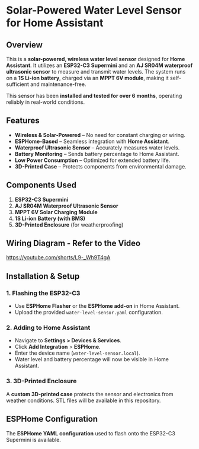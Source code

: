 # Solar-Powered Water Level Sensor for Home Assistant

## Overview
This is a **solar-powered, wireless water level sensor** designed for **Home Assistant**. It utilizes an **ESP32-C3 Supermini** and an **AJ SR04M waterproof ultrasonic sensor** to measure and transmit water levels. The system runs on a **1S Li-ion battery**, charged via an **MPPT 6V module**, making it self-sufficient and maintenance-free.  

This sensor has been **installed and tested for over 6 months**, operating reliably in real-world conditions.

## Features
- **Wireless & Solar-Powered** – No need for constant charging or wiring.
- **ESPHome-Based** – Seamless integration with **Home Assistant**.
- **Waterproof Ultrasonic Sensor** – Accurately measures water levels.
- **Battery Monitoring** – Sends battery percentage to Home Assistant.
- **Low Power Consumption** – Optimized for extended battery life.
- **3D-Printed Case** – Protects components from environmental damage.

## Components Used
1. **ESP32-C3 Supermini**
2. **AJ SR04M Waterproof Ultrasonic Sensor**
3. **MPPT 6V Solar Charging Module**
4. **1S Li-ion Battery (with BMS)**
5. **3D-Printed Enclosure** (for weatherproofing)

## Wiring Diagram - Refer to the Video
https://youtube.com/shorts/L9-_Wh9T4gA
## Installation & Setup
### **1. Flashing the ESP32-C3**
- Use **ESPHome Flasher** or the **ESPHome add-on** in Home Assistant.
- Upload the provided `water-level-sensor.yaml` configuration.

### **2. Adding to Home Assistant**
- Navigate to **Settings > Devices & Services**.
- Click **Add Integration** > **ESPHome**.
- Enter the device name (`water-level-sensor.local`).
- Water level and battery percentage will now be visible in Home Assistant.

### **3. 3D-Printed Enclosure**
A **custom 3D-printed case** protects the sensor and electronics from weather conditions. STL files will be available in this repository.

## ESPHome Configuration
The **ESPHome YAML configuration** used to flash onto the ESP32-C3 Supermini is available.

